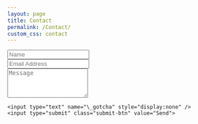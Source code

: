 ```yaml
---
layout: page
title: Contact
permalink: /Contact/
custom_css: contact
---
```

<!-- Contact Section -->
<form id="contactform" method="POST">
        <div class="floating-label-form-group controls">
            <input type="text" placeholder="Name" id="name">
        </div>
        <div class="floating-label-form-group controls">
                <input type="email" placeholder="Email Address" id="email" name="\_replyto">
        </div>
        <div class="floating-label-form-group controls">
            <textarea rows="4" placeholder="Message" id="message" name="message"></textarea>
        </div>

    <input type="text" name="\_gotcha" style="display:none" />
    <input type="submit" class="submit-btn" value="Send">
</form>
<script>
    var contactform =  document.getElementById('contactform');
    contactform.setAttribute('action', '//formspree.io/' + 'taztony2010' + '@' + 'yahoo' + '.' + 'com');
</script>
